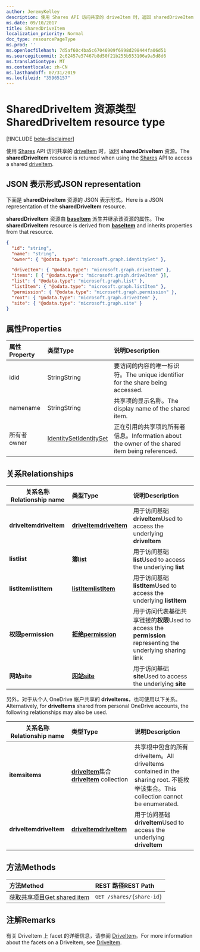 ```yaml
---
author: JeremyKelley
description: 使用 Shares API 访问共享的 driveItem 时，返回 sharedDriveItem 资源。
ms.date: 09/10/2017
title: SharedDriveItem
localization_priority: Normal
doc_type: resourcePageType
ms.prod: ''
ms.openlocfilehash: 7d5af60c4ba5c67046909f6998d298444fa06d51
ms.sourcegitcommit: 2c62457e57467b8d50f21b255b553106a9a5d8d6
ms.translationtype: MT
ms.contentlocale: zh-CN
ms.lasthandoff: 07/31/2019
ms.locfileid: "35965157"
---
```

# <a name="shareddriveitem-resource-type"></a><span data-ttu-id="cde03-103">SharedDriveItem 资源类型</span><span class="sxs-lookup"><span data-stu-id="cde03-103">SharedDriveItem resource type</span></span>

[!INCLUDE [beta-disclaimer](../../includes/beta-disclaimer.md)]

<span data-ttu-id="cde03-104">使用 [Shares](../api/shares-get.md) API 访问共享的 [driveItem](driveitem.md) 时，返回 **sharedDriveItem** 资源。</span><span class="sxs-lookup"><span data-stu-id="cde03-104">The **sharedDriveItem** resource is returned when using the [Shares](../api/shares-get.md) API to access a shared [driveItem](driveitem.md).</span></span>

## <a name="json-representation"></a><span data-ttu-id="cde03-105">JSON 表示形式</span><span class="sxs-lookup"><span data-stu-id="cde03-105">JSON representation</span></span>

<span data-ttu-id="cde03-106">下面是 **sharedDriveItem** 资源的 JSON 表示形式。</span><span class="sxs-lookup"><span data-stu-id="cde03-106">Here is a JSON representation of the **sharedDriveItem** resource.</span></span>

<span data-ttu-id="cde03-107">**sharedDriveItem** 资源由 [**baseItem**](baseitem.md) 派生并继承该资源的属性。</span><span class="sxs-lookup"><span data-stu-id="cde03-107">The **sharedDriveItem** resource is derived from [**baseItem**](baseitem.md) and inherits properties from that resource.</span></span>

<!-- {
  "blockType": "resource",
  "baseType": "microsoft.graph.baseItem",
  "optionalProperties": [  ],
  "@odata.type": "microsoft.graph.sharedDriveItem"
}-->

```json
{
  "id": "string",
  "name": "string",
  "owner": { "@odata.type": "microsoft.graph.identitySet" },

  "driveItem": { "@odata.type": "microsoft.graph.driveItem" },
  "items": [ { "@odata.type": "microsoft.graph.driveItem" }],
  "list": { "@odata.type": "microsoft.graph.list" },
  "listItem": { "@odata.type": "microsoft.graph.listItem" },
  "permission": { "@odata.type": "microsoft.graph.permission" },
  "root": { "@odata.type": "microsoft.graph.driveItem" },
  "site": { "@odata.type": "microsoft.graph.site" }
}
```

## <a name="properties"></a><span data-ttu-id="cde03-108">属性</span><span class="sxs-lookup"><span data-stu-id="cde03-108">Properties</span></span>

| <span data-ttu-id="cde03-109">属性</span><span class="sxs-lookup"><span data-stu-id="cde03-109">Property</span></span> | <span data-ttu-id="cde03-110">类型</span><span class="sxs-lookup"><span data-stu-id="cde03-110">Type</span></span>                          | <span data-ttu-id="cde03-111">说明</span><span class="sxs-lookup"><span data-stu-id="cde03-111">Description</span></span>                                                      |
| :------- | :---------------------------- | :--------------------------------------------------------------- |
| <span data-ttu-id="cde03-112">id</span><span class="sxs-lookup"><span data-stu-id="cde03-112">id</span></span>       | <span data-ttu-id="cde03-113">String</span><span class="sxs-lookup"><span data-stu-id="cde03-113">String</span></span>                        | <span data-ttu-id="cde03-114">要访问的内容的唯一标识符。</span><span class="sxs-lookup"><span data-stu-id="cde03-114">The unique identifier for the share being accessed.</span></span>              |
| <span data-ttu-id="cde03-115">name</span><span class="sxs-lookup"><span data-stu-id="cde03-115">name</span></span>     | <span data-ttu-id="cde03-116">String</span><span class="sxs-lookup"><span data-stu-id="cde03-116">String</span></span>                        | <span data-ttu-id="cde03-117">共享项的显示名称。</span><span class="sxs-lookup"><span data-stu-id="cde03-117">The display name of the shared item.</span></span>                             |
| <span data-ttu-id="cde03-118">所有者</span><span class="sxs-lookup"><span data-stu-id="cde03-118">owner</span></span>    | [<span data-ttu-id="cde03-119">IdentitySet</span><span class="sxs-lookup"><span data-stu-id="cde03-119">IdentitySet</span></span>](identityset.md) | <span data-ttu-id="cde03-120">正在引用的共享项的所有者信息。</span><span class="sxs-lookup"><span data-stu-id="cde03-120">Information about the owner of the shared item being referenced.</span></span> |

## <a name="relationships"></a><span data-ttu-id="cde03-121">关系</span><span class="sxs-lookup"><span data-stu-id="cde03-121">Relationships</span></span>

| <span data-ttu-id="cde03-122">关系名称</span><span class="sxs-lookup"><span data-stu-id="cde03-122">Relationship name</span></span> | <span data-ttu-id="cde03-123">类型</span><span class="sxs-lookup"><span data-stu-id="cde03-123">Type</span></span>                | <span data-ttu-id="cde03-124">说明</span><span class="sxs-lookup"><span data-stu-id="cde03-124">Description</span></span>
| ------------------|:--------------------|:-----------------------------------
| <span data-ttu-id="cde03-125">**driveItem**</span><span class="sxs-lookup"><span data-stu-id="cde03-125">**driveItem**</span></span>     | <span data-ttu-id="cde03-126">[**driveItem**][driveItem]</span><span class="sxs-lookup"><span data-stu-id="cde03-126">[**driveItem**][driveItem]</span></span> | <span data-ttu-id="cde03-127">用于访问基础 **driveItem**</span><span class="sxs-lookup"><span data-stu-id="cde03-127">Used to access the underlying **driveItem**</span></span>
| <span data-ttu-id="cde03-128">**list**</span><span class="sxs-lookup"><span data-stu-id="cde03-128">**list**</span></span>          | <span data-ttu-id="cde03-129">[**簿**][list]</span><span class="sxs-lookup"><span data-stu-id="cde03-129">[**list**][list]</span></span>           | <span data-ttu-id="cde03-130">用于访问基础 **list**</span><span class="sxs-lookup"><span data-stu-id="cde03-130">Used to access the underlying **list**</span></span>
| <span data-ttu-id="cde03-131">**listItem**</span><span class="sxs-lookup"><span data-stu-id="cde03-131">**listItem**</span></span>      | <span data-ttu-id="cde03-132">[**listItem**][listItem]</span><span class="sxs-lookup"><span data-stu-id="cde03-132">[**listItem**][listItem]</span></span>   | <span data-ttu-id="cde03-133">用于访问基础 **listItem**</span><span class="sxs-lookup"><span data-stu-id="cde03-133">Used to access the underlying **listItem**</span></span>
| <span data-ttu-id="cde03-134">**权限**</span><span class="sxs-lookup"><span data-stu-id="cde03-134">**permission**</span></span>    | <span data-ttu-id="cde03-135">[**拒绝**][permission]</span><span class="sxs-lookup"><span data-stu-id="cde03-135">[**permission**][permission]</span></span> | <span data-ttu-id="cde03-136">用于访问代表基础共享链接的**权限**</span><span class="sxs-lookup"><span data-stu-id="cde03-136">Used to access the **permission** representing the underlying sharing link</span></span>
| <span data-ttu-id="cde03-137">**网站**</span><span class="sxs-lookup"><span data-stu-id="cde03-137">**site**</span></span>          | <span data-ttu-id="cde03-138">[**网站**][site]</span><span class="sxs-lookup"><span data-stu-id="cde03-138">[**site**][site]</span></span>           | <span data-ttu-id="cde03-139">用于访问基础 **site**</span><span class="sxs-lookup"><span data-stu-id="cde03-139">Used to access the underlying **site**</span></span>

<span data-ttu-id="cde03-140">另外，对于从个人 OneDrive 帐户共享的 **driveItems**，也可使用以下关系。</span><span class="sxs-lookup"><span data-stu-id="cde03-140">Alternatively, for **driveItems** shared from personal OneDrive accounts, the following relationships may also be used.</span></span>

| <span data-ttu-id="cde03-141">关系名称</span><span class="sxs-lookup"><span data-stu-id="cde03-141">Relationship name</span></span> | <span data-ttu-id="cde03-142">类型</span><span class="sxs-lookup"><span data-stu-id="cde03-142">Type</span></span>                         | <span data-ttu-id="cde03-143">说明</span><span class="sxs-lookup"><span data-stu-id="cde03-143">Description</span></span>
| ------------------|:-----------------------------|:-----------------------------------
| <span data-ttu-id="cde03-144">**items**</span><span class="sxs-lookup"><span data-stu-id="cde03-144">**items**</span></span>         | <span data-ttu-id="cde03-145">[**driveItem**][driveItem]集合</span><span class="sxs-lookup"><span data-stu-id="cde03-145">[**driveItem**][driveItem] collection</span></span> | <span data-ttu-id="cde03-146">共享根中包含的所有 driveItem。</span><span class="sxs-lookup"><span data-stu-id="cde03-146">All driveItems contained in the sharing root.</span></span> <span data-ttu-id="cde03-147">不能枚举该集合。</span><span class="sxs-lookup"><span data-stu-id="cde03-147">This collection cannot be enumerated.</span></span>
| <span data-ttu-id="cde03-148">**driveItem**</span><span class="sxs-lookup"><span data-stu-id="cde03-148">**driveItem**</span></span>     | <span data-ttu-id="cde03-149">[**driveItem**][driveItem]</span><span class="sxs-lookup"><span data-stu-id="cde03-149">[**driveItem**][driveItem]</span></span>            | <span data-ttu-id="cde03-150">用于访问基础 **driveItem**</span><span class="sxs-lookup"><span data-stu-id="cde03-150">Used to access the underlying **driveItem**</span></span>

[driveItem]: driveitem.md
[list]: list.md
[listItem]: listitem.md
[permission]: permission.md
[site]: site.md

## <a name="methods"></a><span data-ttu-id="cde03-151">方法</span><span class="sxs-lookup"><span data-stu-id="cde03-151">Methods</span></span>

| <span data-ttu-id="cde03-152">方法</span><span class="sxs-lookup"><span data-stu-id="cde03-152">Method</span></span>                                  | <span data-ttu-id="cde03-153">REST 路径</span><span class="sxs-lookup"><span data-stu-id="cde03-153">REST Path</span></span>                |
| :-------------------------------------- | :----------------------- |
| [<span data-ttu-id="cde03-154">获取共享项目</span><span class="sxs-lookup"><span data-stu-id="cde03-154">Get shared item</span></span>](../api/shares-get.md) | `GET /shares/{share-id}` |

## <a name="remarks"></a><span data-ttu-id="cde03-155">注解</span><span class="sxs-lookup"><span data-stu-id="cde03-155">Remarks</span></span>

<span data-ttu-id="cde03-156">有关 DriveItem 上 facet 的详细信息，请参阅 [DriveItem](driveitem.md)。</span><span class="sxs-lookup"><span data-stu-id="cde03-156">For more information about the facets on a DriveItem, see [DriveItem](driveitem.md).</span></span>

<!--
{
  "type": "#page.annotation",
  "description": "Share resource returns information about a shared item or collection of items.",
  "keywords": "share,shared,sharing root,shared files, shared items",
  "section": "documentation",
  "tocPath": "Resources/Share",
  "suppressions": []
}
-->
